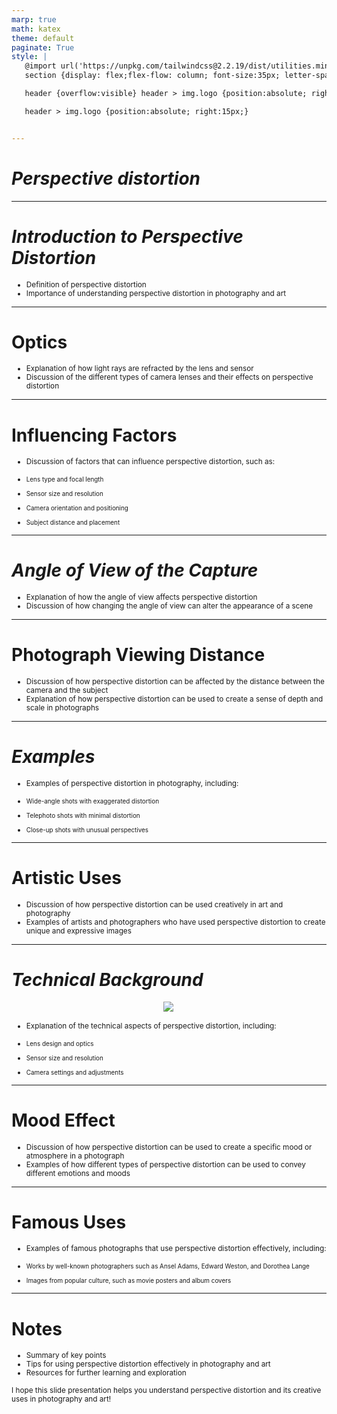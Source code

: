 ```yaml
---
marp: true
math: katex
theme: default
paginate: True
style: |
   @import url('https://unpkg.com/tailwindcss@2.2.19/dist/utilities.min.css');
   section {display: flex;flex-flow: column; font-size:35px; letter-spacing:1.4px;}

   header {overflow:visible} header > img.logo {position:absolute; right:15px;}

   header > img.logo {position:absolute; right:15px;}


---
```

<!-- backgroundColor: white -->
<!-- _class: lead -->

 # _Perspective distortion_

---
<style scoped>p,li {font-size:0.92em}</style>

 # _Introduction to Perspective Distortion_
- Definition of perspective distortion
- Importance of understanding perspective distortion in photography and art


---
<style scoped>p,li {font-size:0.92em}</style>

 # Optics
- Explanation of how light rays are refracted by the lens and sensor
- Discussion of the different types of camera lenses and their effects on perspective distortion


---
<style scoped>p,li {font-size:0.80em}</style>

 # Influencing Factors
- Discussion of factors that can influence perspective distortion, such as:

+ Lens type and focal length

+ Sensor size and resolution

+ Camera orientation and positioning

+ Subject distance and placement


---
<style scoped>p,li {font-size:0.92em}</style>

 # _Angle of View of the Capture_
- Explanation of how the angle of view affects perspective distortion
- Discussion of how changing the angle of view can alter the appearance of a scene


---
<style scoped>p,li {font-size:0.92em}</style>

 # Photograph Viewing Distance

- Discussion of how perspective distortion can be affected by the distance between the camera and the subject
- Explanation of how perspective distortion can be used to create a sense of depth and scale in photographs

---
<style scoped>p,li {font-size:0.84em}</style>

 # _Examples_
- Examples of perspective distortion in photography, including:

+ Wide-angle shots with exaggerated distortion

+ Telephoto shots with minimal distortion

+ Close-up shots with unusual perspectives


---
<style scoped>p,li {font-size:0.92em}</style>

 # Artistic Uses
- Discussion of how perspective distortion can be used creatively in art and photography
- Examples of artists and photographers who have used perspective distortion to create unique and expressive images


---
<style scoped>p,li {font-size:0.80em}</style>

 # _Technical Background_
<div style="display: flex; flex: 1 1 auto; flex-flow: row; min-height: 0"><div style="display: flex; flex: 1 1 auto; justify-content: center;min-height:0;min-width:0; margin-bottom:0.1em;;margin-right:0.15em">
<img style='object-fit: contain; max-height:100%; max-width:100%; background-color: rgba(0,0,0,0);' src='https://upload.wikimedia.org/wikipedia/commons/thumb/e/e5/Focal_length.jpg/220px-Focal_length.jpg'/>
</div>
</div>

- Explanation of the technical aspects of perspective distortion, including:

+ Lens design and optics

+ Sensor size and resolution

+ Camera settings and adjustments

---
<style scoped>p,li {font-size:0.92em}</style>

 # Mood Effect

- Discussion of how perspective distortion can be used to create a specific mood or atmosphere in a photograph
- Examples of how different types of perspective distortion can be used to convey different emotions and moods

---
<style scoped>p,li {font-size:0.88em}</style>

 # Famous Uses

- Examples of famous photographs that use perspective distortion effectively, including:

+ Works by well-known photographers such as Ansel Adams, Edward Weston, and Dorothea Lange

+ Images from popular culture, such as movie posters and album covers

---
<style scoped>p,li {font-size:0.84em}</style>

 # **Notes**

- Summary of key points
- Tips for using perspective distortion effectively in photography and art
- Resources for further learning and exploration

I hope this slide presentation helps you understand perspective distortion and its creative uses in photography and art!